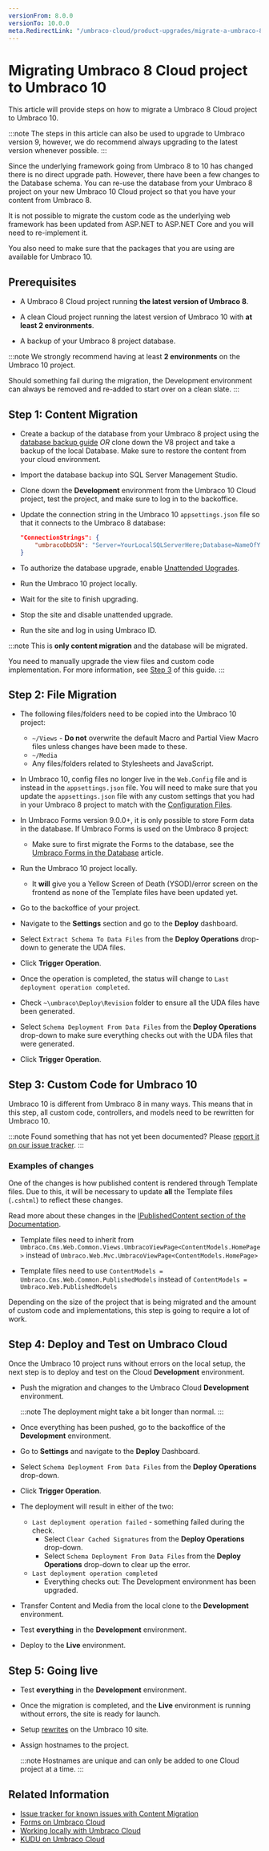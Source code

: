 ```yaml
---
versionFrom: 8.0.0
versionTo: 10.0.0
meta.RedirectLink: "/umbraco-cloud/product-upgrades/migrate-a-umbraco-8-project-to-umbraco-10"
---
```

# Migrating Umbraco 8 Cloud project to Umbraco 10

This article will provide steps on how to migrate a Umbraco 8 Cloud project to Umbraco 10.

:::note
The steps in this article can also be used to upgrade to Umbraco version 9, however, we do recommend always upgrading to the latest version whenever possible.
:::

Since the underlying framework going from Umbraco 8 to 10 has changed there is no direct upgrade path. However, there have been a few changes to the Database schema. You can re-use the database from your Umbraco 8 project on your new Umbraco 10 Cloud project so that you have your content from Umbraco 8.

It is not possible to migrate the custom code as the underlying web framework has been updated from ASP.NET to ASP.NET Core and you will need to re-implement it.

You also need to make sure that the packages that you are using are available for Umbraco 10.

<!--Removed for now, might move it back as we create an article for V8-9
Read the [general article about Content migration](../../../Getting-Started/Setup/Upgrading/migrating-to-v8#limitations) to learn more about limitations and other things that can come into play when migrating your Umbraco site from 7 to 8.
-->

<!--Needs V9 update
## Video tutorial

<iframe width="800" height="450" src="https://www.youtube.com/embed/videoseries?list=PLG_nqaT-rbpxrVkhlMedRKL9frAVIHlve" frameborder="0" allow="autoplay; encrypted-media" allowfullscreen></iframe>
-->

## Prerequisites

* A Umbraco 8 Cloud project running **the latest version of Umbraco 8**.

* A clean Cloud project running the latest version of Umbraco 10 with **at least 2 environments**.

* A backup of your Umbraco 8 project database.

:::note
We strongly recommend having at least **2 environments** on the Umbraco 10 project.

Should something fail during the migration, the Development environment can always be removed and re-added to start over on a clean slate.
:::

## Step 1: Content Migration

* Create a backup of the database from your Umbraco 8 project using the [database backup guide](https://our.umbraco.com/documentation/umbraco-cloud/Databases/Backups/) *OR* clone down the V8 project and take a backup of the local Database. Make sure to restore the content from your cloud environment.

* Import the database backup into SQL Server Management Studio.

* Clone down the **Development** environment from the Umbraco 10 Cloud project, test the project, and make sure to log in to the backoffice.

* Update the connection string in the Umbraco 10 `appsettings.json` file so that it connects to the Umbraco 8 database:

    ```json
    "ConnectionStrings": {
        "umbracoDbDSN": "Server=YourLocalSQLServerHere;Database=NameOfYourDatabaseHere;Integrated Security=true"
    }
    ```

* To authorize the database upgrade, enable [Unattended Upgrades](https://our.umbraco.com/Documentation/Reference/V9-Config/UnattendedSettings/#upgrade-unattended).

* Run the Umbraco 10 project locally.

* Wait for the site to finish upgrading.

* Stop the site and disable unattended upgrade.

* Run the site and log in using Umbraco ID.

:::note
This is **only content migration** and the database will be migrated.

You need to manually upgrade the view files and custom code implementation. For more information, see [Step 3](#Step-3-setup-custom-code-for-umbraco-9) of this guide.
:::

## Step 2: File Migration

* The following files/folders need to be copied into the Umbraco 10 project:

  * `~/Views` - **Do not** overwrite the default Macro and Partial View Macro files unless changes have been made to these.
  * `~/Media`
  * Any files/folders related to Stylesheets and JavaScript.

* In Umbraco 10, config files no longer live in the `Web.Config` file and is instead in the `appsettings.json` file. You will need to make sure that you update the `appsettings.json` file with any custom settings that you had in your Umbraco 8 project to match with the [Configuration Files](../../../Reference/Configuration/index.md).

* In Umbraco Forms version 9.0.0+, it is only possible to store Form data in the database. If Umbraco Forms is used on the Umbraco 8 project:
  * Make sure to first migrate the Forms to the database, see the [Umbraco Forms in the Database](../../../Add-ons/UmbracoForms/Developer/Forms-in-the-Database/index-v8) article.

* Run the Umbraco 10 project locally.
  * It **will** give you a Yellow Screen of Death (YSOD)/error screen on the frontend as none of the Template files have been updated yet.

* Go to the backoffice of your project.

* Navigate to the **Settings** section and go to the **Deploy** dashboard.

* Select `Extract Schema To Data Files` from the **Deploy Operations** drop-down to generate the UDA files.

* Click **Trigger Operation**.

* Once the operation is completed, the status will change to `Last deployment operation completed`.

* Check `~\umbraco\Deploy\Revision` folder to ensure all the UDA files have been generated.

* Select `Schema Deployment From Data Files` from the **Deploy Operations** drop-down to make sure everything checks out with the UDA files that were generated.

* Click **Trigger Operation**.

## Step 3: Custom Code for Umbraco 10

Umbraco 10 is different from Umbraco 8 in many ways. This means that in this step, all custom code, controllers, and models need to be rewritten for Umbraco 10.

:::note
Found something that has not yet been documented? Please [report it on our issue tracker](https://github.com/umbraco/UmbracoDocs/issues).
:::

### Examples of changes

One of the changes is how published content is rendered through Template files. Due to this, it will be necessary to update **all** the Template files (`.cshtml`) to reflect these changes.

Read more about these changes in the [IPublishedContent section of the Documentation](../../../Reference/Querying/IPublishedContent/).

* Template files need to inherit from `Umbraco.Cms.Web.Common.Views.UmbracoViewPage<ContentModels.HomePage>` instead of `Umbraco.Web.Mvc.UmbracoViewPage<ContentModels.HomePage>`

* Template files need to use `ContentModels = Umbraco.Cms.Web.Common.PublishedModels` instead of `ContentModels = Umbraco.Web.PublishedModels`

Depending on the size of the project that is being migrated and the amount of custom code and implementations, this step is going to require a lot of work.

## Step 4: Deploy and Test on Umbraco Cloud

Once the Umbraco 10 project runs without errors on the local setup, the next step is to deploy and test on the Cloud **Development** environment.

* Push the migration and changes to the Umbraco Cloud **Development** environment.

    :::note
    The deployment might take a bit longer than normal.
    :::

* Once everything has been pushed, go to the backoffice of the **Development** environment.

* Go to **Settings** and navigate to the **Deploy** Dashboard.

* Select `Schema Deployment From Data Files` from the **Deploy Operations** drop-down.

* Click **Trigger Operation**.

* The deployment will result in either of the two:
  * `Last deployment operation failed` - something failed during the check.
    * Select `Clear Cached Signatures` from the **Deploy Operations** drop-down.
    * Select `Schema Deployment From Data Files` from the **Deploy Operations** drop-down to clear up the error.
  * `Last deployment operation completed`
    * Everything checks out: The Development environment has been upgraded.

* Transfer Content and Media from the local clone to the **Development** environment.

* Test **everything** in the **Development** environment.

* Deploy to the **Live** environment.

## Step 5: Going live

* Test **everything** in the **Development** environment.
* Once the migration is completed, and the **Live** environment is running without errors, the site is ready for launch.
* Setup [rewrites](../../../Reference\Routing\IISRewriteRules) on the Umbraco 10 site.
* Assign hostnames to the project.

    :::note
    Hostnames are unique and can only be added to one Cloud project at a time.
    :::

## Related Information

* [Issue tracker for known issues with Content Migration](https://github.com/umbraco/UmbracoDocs/issues)
* [Forms on Umbraco Cloud](../../Deployment/Umbraco-Forms-on-Cloud)
* [Working locally with Umbraco Cloud](../../Set-Up/Working-Locally/)
* [KUDU on Umbraco Cloud](../../Set-Up/Power-Tools/)

